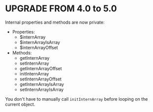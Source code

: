 # UPGRADE FROM 4.0 to 5.0

Internal properties and methods are now private:
- Properties:
  - $internArray
  - $internArrayIsArray
  - $internArrayOffset
- Methods:
  - getInternArray
  - setInternArray
  - getInternArrayOffset
  - initInternArray
  - setInternArrayOffset
  - getInternArrayIsArray
  - setInternArrayIsArray

You don't have to manually call `initInternArray` before looping on the current object.
